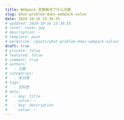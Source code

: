 ```yaml
---
title: Webpack 究竟解决了什么问题
slug: what-problem-does-webpack-solve
date: 2020-10-16 15:36:55
# updated: 2020-10-16 15:36:55
# cover: cover.jpg
# description: ~
# template: post
# permalink: /posts/what-problem-does-webpack-solve/
draft: true
# private: false
# featured: false
# comment: true
# authors:
#   - 汪磊
# categories:
#   - 未分类
# tags:
#   - 无标签
# meta:
#   - key: title
#     value: ~
#   - key: description
#     value: ~
---
```


<!-- TODO: Start enjoying the fun of creation... -->
